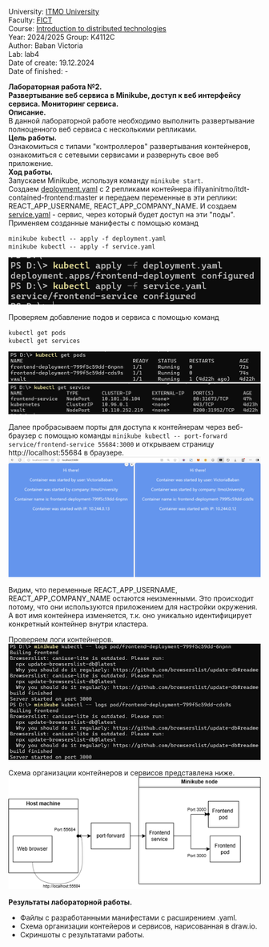 University: [ITMO University](https://itmo.ru/ru/)  
Faculty: [FICT](https://fict.itmo.ru)  
Course: [Introduction to distributed technologies](https://github.com/itmo-ict-faculty/introduction-to-distributed-technologies)  
Year: 2024/2025 
Group: K4112C  
Author: Baban Victoria  
Lab: lab4  
Date of create: 19.12.2024  
Date of finished: - 

**Лабораторная работа №2.**    
**Развертывание веб сервиса в Minikube, доступ к веб интерфейсу сервиса. Мониторинг сервиса.**   
**Описание.**  
В данной лабораторной работе необходимо выполнить развертывание полноценного веб сервиса с несколькими репликами.   
**Цель работы.**  
Ознакомиться с типами "контроллеров" развертывания контейнеров, ознакомиться с сетевыми сервисами и развернуть свое веб приложение.   
**Ход работы.**    
Запускаем Minikube, используя команду ```minikube start```.  
Cоздаем [deployment.yaml](https://github.com/ViktoriiaBaban/2024_2025-introduction_to_distributed_technologies-k4110c-baban_v/blob/master/lab2/deployment.yaml) с 2 репликами контейнера ifilyaninitmo/itdt-contained-frontend:master и передаем переменные в эти реплики: REACT_APP_USERNAME, REACT_APP_COMPANY_NAME. 
И создаем [service.yaml](https://github.com/ViktoriiaBaban/2024_2025-introduction_to_distributed_technologies-k4110c-baban_v/blob/master/lab2/service.yaml) - сервис, через который будет доступ на эти "поды".  
Применяем созданные манифесты с помощью команд

```
minikube kubectl -- apply -f deployment.yaml
minikube kubectl -- apply -f service.yaml
```

![Apply](https://github.com/ViktoriiaBaban/2024_2025-introduction_to_distributed_technologies-k4110c-baban_v/blob/master/lab2/img/apply%20configurations.png)   
 
Проверяем добавление подов и сервиса с помощью команд 
```
kubectl get pods
kubectl get services
```
![Pods](https://github.com/ViktoriiaBaban/2024_2025-introduction_to_distributed_technologies-k4110c-baban_v/blob/master/lab2/img/pods.png) 
![Services](https://github.com/ViktoriiaBaban/2024_2025-introduction_to_distributed_technologies-k4110c-baban_v/blob/master/lab2/img/services.png)    
    
Далее пробрасываем порты для доступа к контейнерам через веб-браузер с помощью команды ```minikube kubectl -- port-forward service/frontend-service 55684:3000``` и открываем страницу http://localhost:55684 в браузере.
![web](https://github.com/ViktoriiaBaban/2024_2025-introduction_to_distributed_technologies-k4110c-baban_v/blob/master/lab2/img/web.png)   

Видим, что переменные REACT_APP_USERNAME, REACT_APP_COMPANY_NAME остаются неизменными. Это происходит потому, что они используются приложением для настройки окружения. 
А вот имя контейнера изменяется, т.к. оно уникально идентифицирует конкретный контейнер внутри кластера.

Проверяем логи контейнеров.  
![logs](https://github.com/ViktoriiaBaban/2024_2025-introduction_to_distributed_technologies-k4110c-baban_v/blob/master/lab2/img/logs.png)    
  
Схема организации контейнеров и сервисов представлена ниже.   
![Schema](https://github.com/ViktoriiaBaban/2024_2025-introduction_to_distributed_technologies-k4110c-baban_v/blob/master/lab2/img/lab2-schema.png)      
  

**Результаты лабораторной работы.**   
- Файлы с разработанными манифестами с расширением .yaml.  
- Схема организации контейеров и сервисов, нарисованная в draw.io.  
- Скриншоты c результатами работы.  
